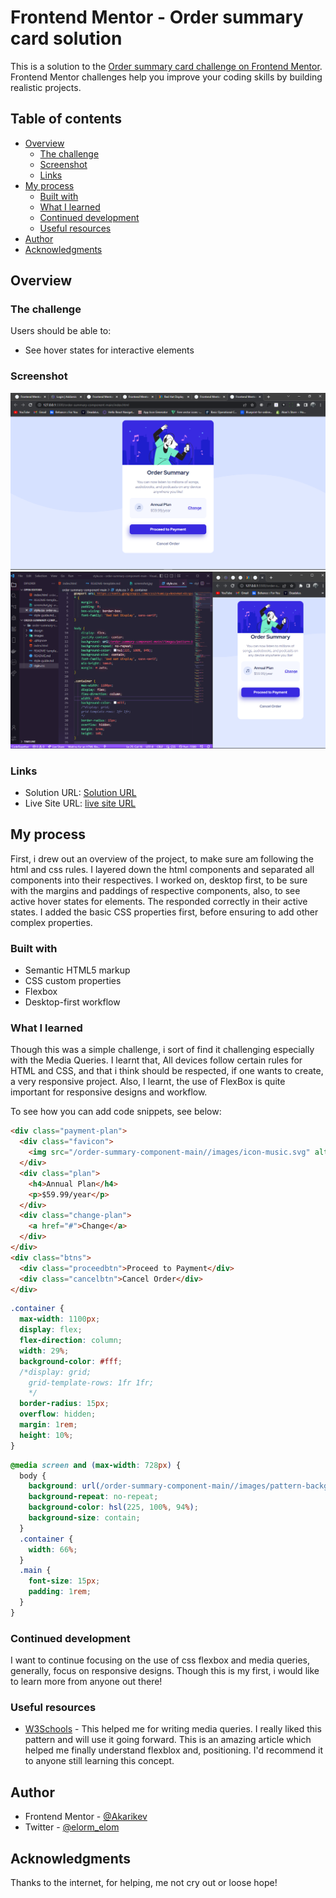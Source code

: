 # Frontend Mentor - Order summary card solution

This is a solution to the [Order summary card challenge on Frontend Mentor](https://www.frontendmentor.io/challenges/order-summary-component-QlPmajDUj). Frontend Mentor challenges help you improve your coding skills by building realistic projects.

## Table of contents

- [Overview](#overview)
  - [The challenge](#the-challenge)
  - [Screenshot](#screenshot)
  - [Links](#links)
- [My process](#my-process)
  - [Built with](#built-with)
  - [What I learned](#what-i-learned)
  - [Continued development](#continued-development)
  - [Useful resources](#useful-resources)
- [Author](#author)
- [Acknowledgments](#acknowledgments)

## Overview

### The challenge

Users should be able to:

- See hover states for interactive elements

### Screenshot

![](<./Screenshots/Screenshot%20(21).png>)
![](<./Screenshots/Screenshot (22).png>)

### Links

- Solution URL: [Solution URL](https://www.frontendmentor.io/solutions/order-summary-compnent-gwfyLyceQK)
- Live Site URL: [ live site URL ](https://ordersummaryfrontendm.netlify.app/)

## My process

First, i drew out an overview of the project, to make sure am following the html and css rules. I layered down the html components and separated all components into their respectives.
I worked on, desktop first, to be sure with the margins and paddings of respective components, also, to see active hover states for elements. The responded correctly in their active states. I added the basic CSS properties first, before ensuring to add other complex properties.

### Built with

- Semantic HTML5 markup
- CSS custom properties
- Flexbox
- Desktop-first workflow

### What I learned

Though this was a simple challenge, i sort of find it challenging especially with the Media Queries. I learnt that, All devices follow certain rules for HTML and CSS, and that i think should be respected, if one wants to create, a very responsive project.
Also, I learnt, the use of FlexBox is quite important for responsive designs and workflow.

To see how you can add code snippets, see below:

```html
<div class="payment-plan">
  <div class="favicon">
    <img src="/order-summary-component-main//images/icon-music.svg" alt="" />
  </div>
  <div class="plan">
    <h4>Annual Plan</h4>
    <p>$59.99/year</p>
  </div>
  <div class="change-plan">
    <a href="#">Change</a>
  </div>
</div>
<div class="btns">
  <div class="proceedbtn">Proceed to Payment</div>
  <div class="cancelbtn">Cancel Order</div>
</div>
```

```css
.container {
  max-width: 1100px;
  display: flex;
  flex-direction: column;
  width: 29%;
  background-color: #fff;
  /*display: grid;
    grid-template-rows: 1fr 1fr;
    */
  border-radius: 15px;
  overflow: hidden;
  margin: 1rem;
  height: 10%;
}
```

```css
@media screen and (max-width: 728px) {
  body {
    background: url(/order-summary-component-main//images/pattern-background-mobile.svg);
    background-repeat: no-repeat;
    background-color: hsl(225, 100%, 94%);
    background-size: contain;
  }
  .container {
    width: 66%;
  }
  .main {
    font-size: 15px;
    padding: 1rem;
  }
}
```

### Continued development

I want to continue focusing on the use of css flexbox and media queries, generally, focus on responsive designs. Though this is my first, i would like to learn more from anyone out there!

### Useful resources

- [W3Schools](https://www.w3schools.com) - This helped me for writing media queries. I really liked this pattern and will use it going forward. This is an amazing article which helped me finally understand flexblox and, positioning. I'd recommend it to anyone still learning this concept.

## Author

- Frontend Mentor - [@Akarikev](https://www.frontendmentor.io/profile/Akarikev)
- Twitter - [@elorm_elom](https://www.twitter.com/elorm_elom)

## Acknowledgments

Thanks to the internet, for helping, me not cry out or loose hope!
